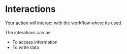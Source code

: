 <!-- .slide: -->

# Interactions

Your action will interact with the workflow where its used.

The interations can be

- To access information
- To write data
